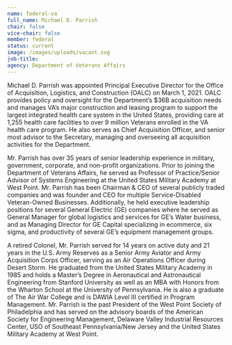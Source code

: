 ```yaml
---
name: federal-va
full_name: Michael D. Parrish
chair: false
vice-chair: false
member: federal
status: current
image: /images/uploads/vacant.svg
job-title: 
agency: Department of Veterans Affairs
---
```

Michael D. Parrish was appointed Principal Executive Director for the Office of Acquisition, Logistics, and Construction (OALC) on March 1, 2021. OALC provides policy and oversight for the Department’s $36B acquisition needs and manages VA’s major construction and leasing program to support the largest integrated health care system in the United States, providing care at 1,255 health care facilities to over 9 million Veterans enrolled in the VA health care program. He also serves as Chief Acquisition Officer, and senior most advisor to the Secretary, managing and overseeing all acquisition activities for the Department.

Mr. Parrish has over 35 years of senior leadership experience in military, government, corporate, and non-profit organizations. Prior to joining the Department of Veterans Affairs, he served as Professor of Practice/Senior Advisor of Systems Engineering at the United States Military Academy at West Point. Mr. Parrish has been Chairman & CEO of several publicly traded companies and was founder and CEO for multiple Service-Disabled Veteran-Owned Businesses. Additionally, he held executive leadership positions for several General Electric (GE) companies where he served as General Manager for global logistics and services for GE’s Water business, and as Managing Director for GE Capital specializing in ecommerce, six sigma, and productivity of several GE’s equipment management groups.

A retired Colonel, Mr. Parrish served for 14 years on active duty and 21 years in the U.S. Army Reserves as a Senior Army Aviator and Army Acquisition Corps Officer, serving as an Air Operations Officer during Desert Storm. He graduated from the United States Military Academy in 1985 and holds a Master’s Degree in Aeronautical and Astronautical Engineering from Stanford University as well as an MBA with Honors from the Wharton School at the University of Pennsylvania. He is also a graduate of The Air War College and is DAWIA Level III certified in Program Management. Mr. Parrish is the past President of the West Point Society of Philadelphia and has served on the advisory boards of the American Society for Engineering Management, Delaware Valley Industrial Resources Center, USO of Southeast Pennsylvania/New Jersey and the United States Military Academy at West Point.
